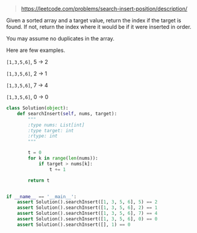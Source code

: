 > https://leetcode.com/problems/search-insert-position/description/


Given a sorted array and a target value, return the index if the target is found. If not, return the index where it would be if it were inserted in order.

You may assume no duplicates in the array.

Here are few examples.

`[1,3,5,6]`, 5 → 2

`[1,3,5,6]`, 2 → 1

`[1,3,5,6]`, 7 → 4

`[1,3,5,6]`, 0 → 0

```python
class Solution(object):
    def searchInsert(self, nums, target):
        """
        :type nums: List[int]
        :type target: int
        :rtype: int
        """

        t = 0
        for k in range(len(nums)):
            if target > nums[k]:
                t += 1

        return t


if __name__ == '__main__':
    assert Solution().searchInsert([1, 3, 5, 6], 5) == 2
    assert Solution().searchInsert([1, 3, 5, 6], 2) == 1
    assert Solution().searchInsert([1, 3, 5, 6], 7) == 4
    assert Solution().searchInsert([1, 3, 5, 6], 0) == 0
    assert Solution().searchInsert([], 1) == 0
```